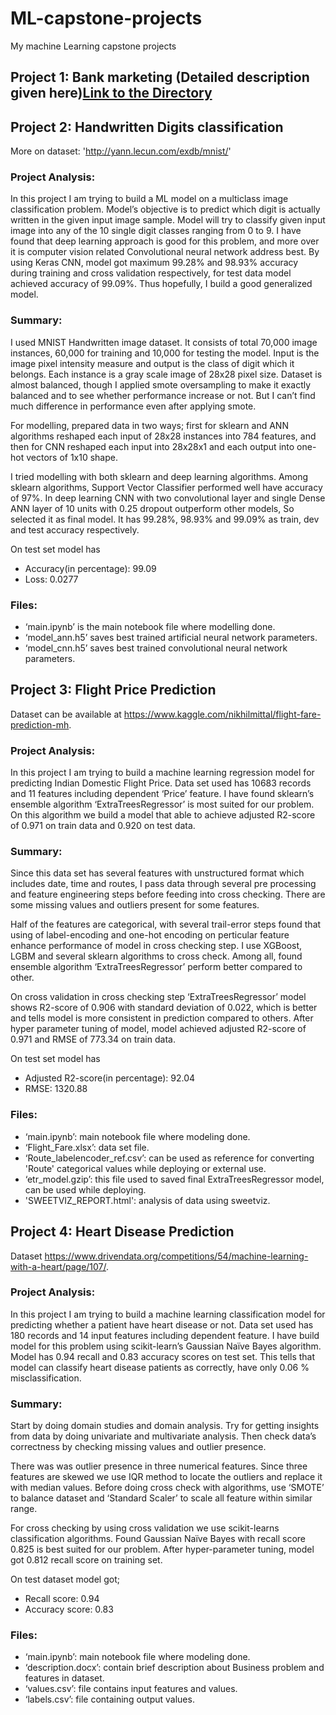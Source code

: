 # ML-capstone-projects
My machine Learning capstone projects

## Project 1: Bank marketing (Detailed description given here)[Link to the Directory](/path/to/directory)

## Project 2: Handwritten Digits classification
More on dataset: 'http://yann.lecun.com/exdb/mnist/' 
### Project Analysis:
In this project I am trying to build a ML model on a multiclass image classification problem. Model’s objective is to predict which digit is actually written in the given input image sample. Model will try to classify given input image into any of the 10 single digit classes ranging from 0 to 9. I have found that deep learning approach is good for this problem, and more over it is computer vision related Convolutional neural network address best. By using Keras CNN, model got maximum 99.28% and 98.93% accuracy during training and cross validation respectively, for test data model achieved accuracy of 99.09%. Thus hopefully, I build  a good generalized model.
### Summary:
I used MNIST Handwritten image dataset. It consists of total 70,000 image instances, 60,000 for training and 10,000 for testing the model. Input is the image pixel intensity measure and output is the class of digit which it belongs. Each instance is a gray scale image of 28x28 pixel size. Dataset is almost balanced, though I applied smote oversampling to make it exactly balanced and to see whether performance increase or not. But I can’t find much difference in performance even after applying smote.

For modelling, prepared data in two ways; first for sklearn and ANN algorithms reshaped each input of 28x28 instances into 784 features, and then for CNN reshaped each input into 28x28x1 and each output into one-hot vectors of 1x10 shape.

I tried modelling with both sklearn and deep learning algorithms. Among sklearn algorithms, Support Vector Classifier performed well have accuracy of 97%. In deep learning CNN with two convolutional layer and single Dense ANN layer of 10 units with 0.25 dropout outperform other models, So selected it as final model. It has 99.28%, 98.93% and 99.09% as train, dev and test accuracy respectively.

On test set model has
- Accuracy(in percentage):  99.09
- Loss: 0.0277
### Files:
-	‘main.ipynb’ is the main notebook file where modelling done.
-	‘model_ann.h5’ saves best trained artificial neural network parameters. 
-	‘model_cnn.h5’ saves best trained convolutional neural network parameters.



## Project 3: Flight Price Prediction
Dataset can be available at https://www.kaggle.com/nikhilmittal/flight-fare-prediction-mh.
### Project Analysis:
In this project I am trying to build a machine learning regression model for predicting Indian Domestic Flight Price. Data set used has 10683 records and 11 features including dependent ‘Price’ feature. I have found sklearn’s ensemble algorithm ‘ExtraTreesRegressor’ is most suited for our problem. On this algorithm we build a model that able to achieve adjusted R2-score of 0.971 on train data and 0.920 on test data. 
### Summary:
Since this data set has several features with unstructured format which includes date, time and routes, I pass data through several pre processing and feature engineering steps before feeding into cross checking. There are some missing values and outliers present for some features.

Half of the features are categorical, with several trail-error steps found that using of label-encoding and one-hot encoding on perticular feature enhance performance of model in cross checking step. I use XGBoost, LGBM and several sklearn algorithms to cross check. Among all, found ensemble algorithm ‘ExtraTreesRegressor’ perform better compared to other.

On cross validation in cross checking step ‘ExtraTreesRegressor’ model shows R2-score of 0.906 with standard deviation of 0.022, which is better and tells model is more consistent in prediction compared to others. After hyper parameter tuning of model, model achieved adjusted R2-score of 0.971 and RMSE of 773.34 on train data.

On test set model has
- Adjusted R2-score(in percentage): 92.04
- RMSE: 1320.88
### Files:
-	‘main.ipynb’: main notebook file where modeling done.
-	‘Flight_Fare.xlsx’: data set file.
-	‘Route_labelencoder_ref.csv’: can be used as reference for converting 'Route' categorical values while deploying or external use.
-	‘etr_model.gzip’: this file used to saved final ExtraTreesRegressor model, can be used while deploying.
-	'SWEETVIZ_REPORT.html': analysis of data using sweetviz.



## Project 4: Heart Disease Prediction
Dataset https://www.drivendata.org/competitions/54/machine-learning-with-a-heart/page/107/.
### Project Analysis:
In this project I am trying to build a machine learning classification model for predicting whether a patient have heart disease or not. Data set used has 180 records and 14 input features including dependent feature. I have build model for this problem using scikit-learn’s Gaussian Naïve Bayes algorithm. Model has 0.94 recall and 0.83 accuracy scores on test set. This tells that model can classify heart disease patients as correctly, have only 0.06 % misclassification. 
### Summary:
Start by doing domain studies and domain analysis. Try for getting insights from data by doing univariate and multivariate analysis. Then check data’s correctness by checking missing values and outlier presence. 

There was was outlier presence in three numerical features. Since three features are skewed we use IQR method to locate the outliers and replace it with median values. Before doing cross check with algorithms,  use ‘SMOTE’ to balance dataset and ‘Standard Scaler’ to scale all feature within similar range.

For cross checking by using cross validation we use scikit-learns classification algorithms. Found Gaussian Naïve Bayes with recall score 0.825 is best suited for our problem. After hyper-parameter tuning, model got 0.812 recall score on training set.

On test dataset model got;
-	 Recall score: 0.94
-	 Accuracy score: 0.83
### Files:
-	‘main.ipynb’: main notebook file where modeling done.
-	‘description.docx’: contain brief description about Business problem and features in dataset.
-	‘values.csv’: file contains input features and values.
-	‘labels.csv’: file containing output values.
